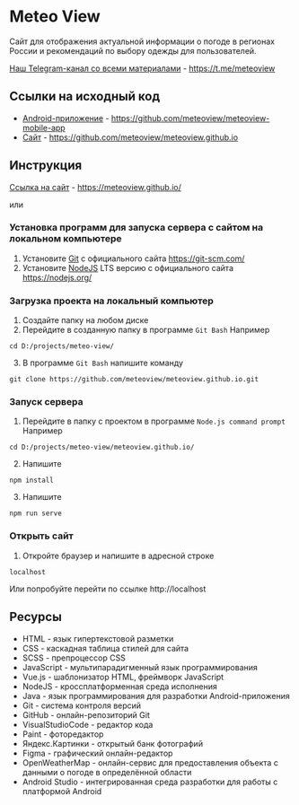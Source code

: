 # Meteo View
Сайт для отображения актуальной информации о погоде в регионах России и рекомендаций по выбору одежды для пользователей.

[Наш Telegram-канал со всеми материалами](https://t.me/meteoview) - https://t.me/meteoview

## Ссылки на исходный код
- [Android-приложение](https://github.com/meteoview/meteoview-mobile-app) - https://github.com/meteoview/meteoview-mobile-app
- [Сайт](https://github.com/meteoview/meteoview.github.io) - https://github.com/meteoview/meteoview.github.io

## Инструкция

[Ссылка на сайт](https://meteoview.github.io/) - https://meteoview.github.io/

или

### Установка программ для запуска сервера с сайтом на локальном компьютере
1. Установите [Git](https://git-scm.com/) с официального сайта https://git-scm.com/
2. Установите [NodeJS](https://nodejs.org/) LTS версию с официального сайта https://nodejs.org/

### Загрузка проекта на локальный компьютер
1. Создайте папку на любом диске
2. Перейдите в созданную папку в программе `Git Bash`
Например
```git
cd D:/projects/meteo-view/
```
3. В программе `Git Bash` напишите команду
```git
git clone https://github.com/meteoview/meteoview.github.io.git
```

### Запуск сервера
1. Перейдите в папку с проектом в программе `Node.js command prompt`
Например
```npm
cd D:/projects/meteo-view/meteoview.github.io/
```
2. Напишите
```npm
npm install
```
3. Напишите

```npm
npm run serve
```

### Открыть сайт
1. Откройте браузер и напишите в адресной строке
```
localhost
```
Или попробуйте перейти по ссылке http://localhost

## Ресурсы

- HTML - язык гипертекстовой разметки
- CSS - каскадная таблица стилей для сайта
- SCSS - препроцессор CSS
- JavaScript - мультипарадигменный язык программирования
- Vue.js - шаблонизатор HTML, фреймворк JavaScript
- NodeJS - кроссплатформенная среда исполнения
- Java - язык программирования для разработки Android-приложения
- Git - cистема контроля версий
- GitHub - онлайн-репозиторий Git
- VisualStudioCode - редактор кода
- Paint - фоторедактор
- Яндекс.Картинки - открытый банк фотографий
- Figma - графический онлайн-редактор
- OpenWeatherMap - онлайн-сервис для предоставления объекта с данными о погоде в определённой области
- Android Studio - интегрированная среда разработки для работы с платформой Android